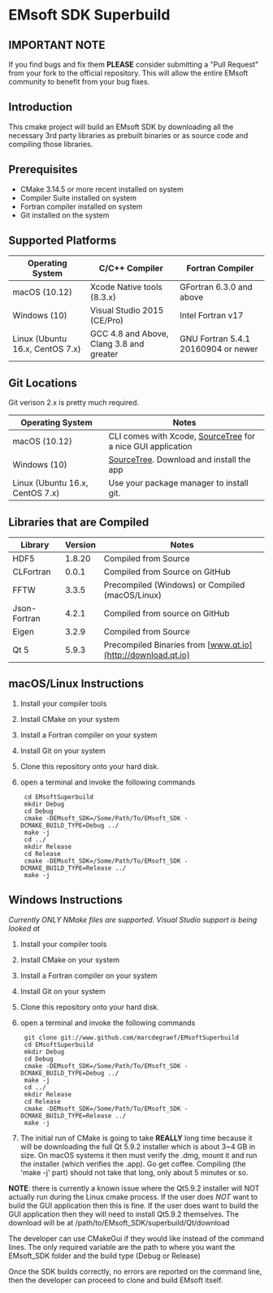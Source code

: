 # EMsoft SDK Superbuild #

## IMPORTANT NOTE ##

If you find bugs and fix them **PLEASE** consider submitting a "Pull Request" from your fork to the official repository. This will allow the entire EMsoft community to benefit from your bug fixes.

## Introduction ##

This cmake project will build an EMsoft SDK by downloading all the necessary 3rd party 
libraries as prebuilt binaries or as source code and compiling those libraries. 

## Prerequisites ##

+ CMake 3.14.5 or more recent installed on system
+ Compiler Suite installed on system
+ Fortran compiler installed on system
+ Git installed on the system


## Supported Platforms ##

| Operating System | C/C++ Compiler | Fortran Compiler |
|------------------|----------------|------------------|
| macOS (10.12) | Xcode Native tools (8.3.x) | GFortran 6.3.0 and above |
| Windows (10) | Visual Studio 2015 (CE/Pro) | Intel Fortran v17 |
| Linux (Ubuntu 16.x, CentOS 7.x) | GCC 4.8 and Above, Clang 3.8 and greater | GNU Fortran 5.4.1 20160904 or newer |

## Git Locations ##

Git verison 2.x is pretty much required.

| Operating System |  Notes  |
|------------------|--------------|
| macOS (10.12) | CLI comes with Xcode, [SourceTree](http://www.sourcetreeapp.com) for a nice GUI application |
| Windows (10) | [SourceTree](http://www.sourcetreeapp.com). Download and install the app  |
| Linux (Ubuntu 16.x, CentOS 7.x) | Use your package manager to install git.|

## Libraries that are Compiled ##

| Library | Version | Notes |
|---------|---------|-------|
| HDF5 | 1.8.20 | Compiled from Source |
| CLFortran | 0.0.1 | Compiled from Source on GitHub |
| FFTW | 3.3.5 | Precompiled (Windows) or Compiled (macOS/Linux) |
| Json-Fortran | 4.2.1 | Compiled from source on GitHub |
| Eigen | 3.2.9 | Compiled from Source |
| Qt 5 | 5.9.3 | Precompiled Binaries from [www.qt.io](http://download.qt.io) |

## macOS/Linux Instructions ##

1. Install your compiler tools
2. Install CMake on your system
3. Install a Fortran compiler on your system
4. Install Git on your system
1. Clone this repository onto your hard disk.
2. open a terminal and invoke the following commands

        cd EMsoftSuperbuild
        mkdir Debug
        cd Debug
        cmake -DEMsoft_SDK=/Some/Path/To/EMsoft_SDK -DCMAKE_BUILD_TYPE=Debug ../
        make -j
        cd ../
        mkdir Release
        cd Release
        cmake -DEMsoft_SDK=/Some/Path/To/EMsoft_SDK -DCMAKE_BUILD_TYPE=Release ../
        make -j

## Windows Instructions ##

*Currently ONLY NMake files are supported. Visual Studio support is being looked at*

1. Install your compiler tools
2. Install CMake on your system
3. Install a Fortran compiler on your system
4. Install Git on your system
1. Clone this repository onto your hard disk.
2. open a terminal and invoke the following commands

		git clone git://www.github.com/marcdegraef/EMsoftSuperbuild
        cd EMsoftSuperbuild
        mkdir Debug
        cd Debug
        cmake -DEMsoft_SDK=/Some/Path/To/EMsoft_SDK -DCMAKE_BUILD_TYPE=Debug ../
        make -j
        cd ../
        mkdir Release
        cd Release
        cmake -DEMsoft_SDK=/Some/Path/To/EMsoft_SDK -DCMAKE_BUILD_TYPE=Release ../
        make -j

3. The initial run of CMake is going to take  **REALLY** long time because it will be downloading the full Qt 5.9.2 installer which is about 3~4 GB in size. On macOS systems it then must verify the .dmg, mount it and run the installer (which verifies the .app). Go get coffee. Compiling (the 'make -j' part) should not take that long, only about 5 minutes or so.


**NOTE**: there is currently a known issue where the Qt5.9.2 installer will NOT actually run during the Linux cmake process. If the user does *NOT* want to build the GUI application then this is fine. If the user does want to build the GUI application then they will need to install Qt5.9.2 themselves. The download will be at /path/to/EMsoft_SDK/superbuild/Qt/download

The developer can use CMakeGui if they would like instead of the command lines. The only required variable are the path to where you want the EMsoft_SDK folder and the build type (Debug or Release)


Once the SDK builds correctly, no errors are reported on the command line, then the developer can proceed to clone and build EMsoft itself.
